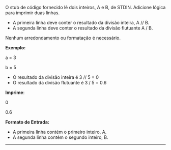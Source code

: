 O stub de código fornecido lê dois inteiros, A e B, de STDIN. Adicione lógica para imprimir duas linhas. 

- A primeira linha deve conter o resultado da divisão inteira, A // B.
- A segunda linha deve conter o resultado da divisão flutuante A / B.

Nenhum arredondamento ou formatação é necessário.

****Exemplo:****

a = 3

b = 5

- O resultado da divisão inteira é 3 // 5 = 0
- O resultado da divisão flutuante é 3 / 5 = 0.6

**Imprime**:

0

0.6

**********************Formato de Entrada:**********************

- A primeira linha contém o primeiro inteiro, A.
- A segunda linha contém o segundo inteiro, B.

---